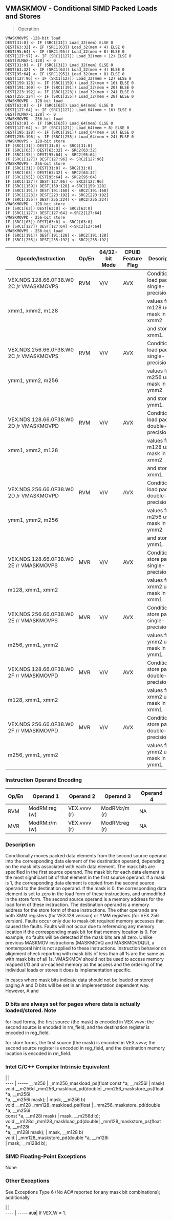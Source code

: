 ## VMASKMOV - Conditional SIMD Packed Loads and Stores

> Operation

``` slim
VMASKMOVPS -128-bit load
DEST[31:0] <- IF (SRC1[31]) Load_32(mem) ELSE 0
DEST[63:32] <- IF (SRC1[63]) Load_32(mem + 4) ELSE 0
DEST[95:64] <- IF (SRC1[95]) Load_32(mem + 8) ELSE 0
DEST[127:97] <- IF (SRC1[127]) Load_32(mem + 12) ELSE 0
DEST[VLMAX-1:128] <- 0
DEST[31:0] <- IF (SRC1[31]) Load_32(mem) ELSE 0
DEST[63:32] <- IF (SRC1[63]) Load_32(mem + 4) ELSE 0
DEST[95:64] <- IF (SRC1[95]) Load_32(mem + 8) ELSE 0
DEST[127:96] <- IF (SRC1[127]) Load_32(mem + 12) ELSE 0
DEST[159:128] <- IF (SRC1[159]) Load_32(mem + 16) ELSE 0
DEST[191:160] <- IF (SRC1[191]) Load_32(mem + 20) ELSE 0
DEST[223:192] <- IF (SRC1[223]) Load_32(mem + 24) ELSE 0
DEST[255:224] <- IF (SRC1[255]) Load_32(mem + 28) ELSE 0
VMASKMOVPD - 128-bit load
DEST[63:0] <- IF (SRC1[63]) Load_64(mem) ELSE 0
DEST[127:64] <- IF (SRC1[127]) Load_64(mem + 16) ELSE 0
DEST[VLMAX-1:128] <- 0
VMASKMOVPD - 256-bit load
DEST[63:0] <- IF (SRC1[63]) Load_64(mem) ELSE 0
DEST[127:64] <- IF (SRC1[127]) Load_64(mem + 8) ELSE 0
DEST[195:128] <- IF (SRC1[191]) Load_64(mem + 16) ELSE 0
DEST[255:196] <- IF (SRC1[255]) Load_64(mem + 24) ELSE 0
VMASKMOVPS - 128-bit store
IF (SRC1[31]) DEST[31:0] <- SRC2[31:0]
IF (SRC1[63]) DEST[63:32] <- SRC2[63:32]
IF (SRC1[95]) DEST[95:64] <- SRC2[95:64]
IF (SRC1[127]) DEST[127:96] <- SRC2[127:96]
VMASKMOVPS - 256-bit store
IF (SRC1[31]) DEST[31:0] <- SRC2[31:0]
IF (SRC1[63]) DEST[63:32] <- SRC2[63:32]
IF (SRC1[95]) DEST[95:64] <- SRC2[95:64]
IF (SRC1[127]) DEST[127:96] <- SRC2[127:96]
IF (SRC1[159]) DEST[159:128] <-SRC2[159:128]
IF (SRC1[191]) DEST[191:160] <- SRC2[191:160]
IF (SRC1[223]) DEST[223:192] <- SRC2[223:192]
IF (SRC1[255]) DEST[255:224] <- SRC2[255:224]
VMASKMOVPD - 128-bit store
IF (SRC1[63]) DEST[63:0] <- SRC2[63:0]
IF (SRC1[127]) DEST[127:64] <-SRC2[127:64]
VMASKMOVPD - 256-bit store
IF (SRC1[63]) DEST[63:0] <- SRC2[63:0]
IF (SRC1[127]) DEST[127:64] <-SRC2[127:64]
VMASKMOVPS - 256-bit load
IF (SRC1[191]) DEST[191:128] <- SRC2[191:128]
IF (SRC1[255]) DEST[255:192] <- SRC2[255:192]

```

 Opcode/Instruction                     | Op/En| 64/32-bit Mode| CPUID Feature Flag| Description                                
 ---  | --- | --- | --- | ---
 VEX.NDS.128.66.0F38.W0 2C /r VMASKMOVPS| RVM  | V/V           | AVX               | Conditionally load packed single-precision 
 xmm1, xmm2, m128                       |      |               |                   | values from m128 using mask in xmm2        
                                        |      |               |                   | and store in xmm1.                         
 VEX.NDS.256.66.0F38.W0 2C /r VMASKMOVPS| RVM  | V/V           | AVX               | Conditionally load packed single-precision 
 ymm1, ymm2, m256                       |      |               |                   | values from m256 using mask in ymm2        
                                        |      |               |                   | and store in ymm1.                         
 VEX.NDS.128.66.0F38.W0 2D /r VMASKMOVPD| RVM  | V/V           | AVX               | Conditionally load packed double-precision 
 xmm1, xmm2, m128                       |      |               |                   | values from m128 using mask in xmm2        
                                        |      |               |                   | and store in xmm1.                         
 VEX.NDS.256.66.0F38.W0 2D /r VMASKMOVPD| RVM  | V/V           | AVX               | Conditionally load packed double-precision 
 ymm1, ymm2, m256                       |      |               |                   | values from m256 using mask in ymm2        
                                        |      |               |                   | and store in ymm1.                         
 VEX.NDS.128.66.0F38.W0 2E /r VMASKMOVPS| MVR  | V/V           | AVX               | Conditionally store packed single-precision
 m128, xmm1, xmm2                       |      |               |                   | values from xmm2 using mask in xmm1.       
 VEX.NDS.256.66.0F38.W0 2E /r VMASKMOVPS| MVR  | V/V           | AVX               | Conditionally store packed single-precision
 m256, ymm1, ymm2                       |      |               |                   | values from ymm2 using mask in ymm1.       
 VEX.NDS.128.66.0F38.W0 2F /r VMASKMOVPD| MVR  | V/V           | AVX               | Conditionally store packed double-precision
 m128, xmm1, xmm2                       |      |               |                   | values from xmm2 using mask in xmm1.       
 VEX.NDS.256.66.0F38.W0 2F /r VMASKMOVPD| MVR  | V/V           | AVX               | Conditionally store packed double-precision
 m256, ymm1, ymm2                       |      |               |                   | values from ymm2 using mask in ymm1.       

### Instruction Operand Encoding
 Op/En| Operand 1    | Operand 2   | Operand 3    | Operand 4
 ---  | --- | --- | --- | ---
 RVM  | ModRM:reg (w)| VEX.vvvv (r)| ModRM:r/m (r)| NA       
 MVR  | ModRM:r/m (w)| VEX.vvvv (r)| ModRM:reg (r)| NA       

### Description
Conditionally moves packed data elements from the second source operand into
the corresponding data element of the destination operand, depending on the
mask bits associated with each data element. The mask bits are specified in
the first source operand. The mask bit for each data element is the most significant
bit of that element in the first source operand. If a mask is 1, the corresponding
data element is copied from the second source operand to the destination operand.
If the mask is 0, the corresponding data element is set to zero in the load
form of these instructions, and unmodified in the store form. The second source
operand is a memory address for the load form of these instruction. The destination
operand is a memory address for the store form of these instructions. The other
operands are both XMM registers (for VEX.128 version) or YMM registers (for
VEX.256 version). Faults occur only due to mask-bit required memory accesses
that caused the faults. Faults will not occur due to referencing any memory
location if the corresponding mask bit for that memory location is 0. For example,
no faults will be detected if the mask bits are all zero. Unlike previous MASKMOV
instructions (MASKMOVQ and MASKMOVDQU), a nontemporal hint is not applied to
these instructions. Instruction behavior on alignment check reporting with mask
bits of less than all 1s are the same as with mask bits of all 1s. VMASKMOV
should not be used to access memory mapped I/O and un-cached memory as the access
and the ordering of the individual loads or stores it does is implementation
specific.

In cases where mask bits indicate data should not be loaded or stored paging
A and D bits will be set in an implementation dependent way. However, A and
### D bits are always set for pages where data is actually loaded/stored. Note
for load forms, the first source (the mask) is encoded in VEX.vvvv; the second
source is encoded in rm_field, and the destination register is encoded in reg_field.
<aside class="notification">
for store forms, the first source (the mask) is encoded in VEX.vvvv; the
second source register is encoded in reg_field, and the destination memory location
is encoded in rm_field.
</aside>



### Intel C/C++ Compiler Intrinsic Equivalent
   | |  
---- | -----
 __m256                                | _mm256_maskload_ps(float const \*a, __m256i
                                       | mask)                                     
 void __m256d _mm256_maskload_pd(double| _mm256_maskstore_ps(float \*a, __m256i     
 \*a, __m256i mask);                    | mask, __m256 b)                           
 void __m128 _mm128_maskload_ps(float  | _mm256_maskstore_pd(double \*a, __m256i    
 const \*a, __m128i mask)               | mask, __m256d b);                         
 void __m128d _mm128_maskload_pd(double| _mm128_maskstore_ps(float \*a, __m128i     
 \*a, __m128i mask);                    | mask, __m128 b)                           
 void                                  | _mm128_maskstore_pd(double \*a, __m128i    
                                       | mask, __m128d b);                         

### SIMD Floating-Point Exceptions
None


### Other Exceptions
See Exceptions Type 6 (No AC# reported for any mask bit combinations); additionally

   | |  
---- | -----
 **``#UD``**| If VEX.W = 1.
